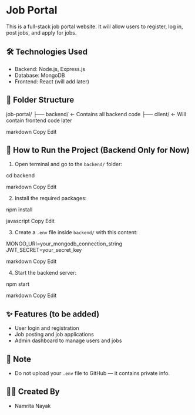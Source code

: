 # Job Portal

This is a full-stack job portal website. It will allow users to register, log in, post jobs, and apply for jobs.

## 🛠 Technologies Used

- Backend: Node.js, Express.js
- Database: MongoDB
- Frontend: React (will add later)

## 📁 Folder Structure

job-portal/
├── backend/ ← Contains all backend code
├── client/ ← Will contain frontend code later

markdown
Copy
Edit

## 🚀 How to Run the Project (Backend Only for Now)

1. Open terminal and go to the `backend/` folder:

cd backend

markdown
Copy
Edit

2. Install the required packages:

npm install

javascript
Copy
Edit

3. Create a `.env` file inside `backend/` with this content:

MONGO_URI=your_mongodb_connection_string
JWT_SECRET=your_secret_key

markdown
Copy
Edit

4. Start the backend server:

npm start

markdown
Copy
Edit

## ✨ Features (to be added)

- User login and registration
- Job posting and job applications
- Admin dashboard to manage users and jobs

## 📌 Note

- Do not upload your `.env` file to GitHub — it contains private info.

## 🙋‍♀️ Created By

- Namrita Nayak